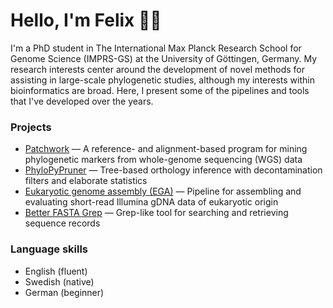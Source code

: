 # Hello, I'm Felix 👋🏻

I'm a PhD student in The International Max Planck Research School for Genome Science (IMPRS-GS)
at the University of Göttingen, Germany. My research interests center around the development 
of novel methods for assisting in large-scale phylogenetic studies, although my interests within
bioinformatics are broad. Here,
I present some of the pipelines and tools that I've developed over the years.

### Projects

- [Patchwork](https://github.com/fethalen/Patchwork) — A reference- and alignment-based program for mining phylogenetic markers from whole-genome sequencing (WGS) data
- [PhyloPyPruner](https://github.com/fethalen/phylopypruner) — Tree-based orthology inference with decontamination filters and elaborate statistics
- [Eukaryotic genome assembly (EGA)](https://github.com/ThiloSchulze/eukaryotic-genome-assembly) — Pipeline for assembling and evaluating short-read Illumina gDNA data of eukaryotic origin
- [Better FASTA Grep](https://github.com/fethalen/better_fasta_grep) — Grep-like tool for searching and retrieving sequence records

### Language skills

- English (fluent)
- Swedish (native)
- German (beginner)
